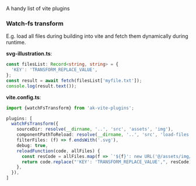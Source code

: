 A handy list of vite plugins


### Watch-fs transform
E.g. load all files during building into vite and fetch them dynamically during runtime.

**svg-illustration.ts**:
```ts
const filesList: Record<string, string> = {
  'KEY': 'TRANSFORM_REPLACE_VALUE',
};
const result = await fetch(filesList['myfile.txt']);
console.log(result.text());
```
**vite.config.ts**:
```ts
import {watchFsTransform} from 'ak-vite-plugins';

plugins: [
  watchFsTransform({
    sourceDir: resolve(__dirname, '..', 'src', 'assets', 'img'),
    componentPathToReload: resolve(__dirname, '..', 'src', 'load-files.ts'),
    filterFiles: (f) => f.endsWith('.svg'),
    debug: true,
    reloadFunction(code, allFiles) {
      const resCode = allFiles.map(f => `'${f}': new URL('@/assets/img/${f}', import.meta.url).href,`).join('\n');
      return code.replace("'KEY': 'TRANSFORM_REPLACE_VALUE',", resCode)
    },
  }),
]
```
